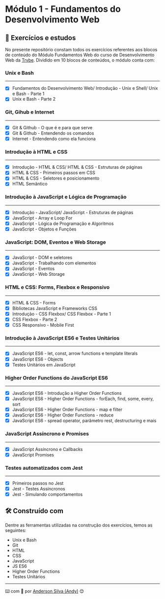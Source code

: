 # Módulo 1 - Fundamentos do Desenvolvimento Web

## :rocket: Exercícios e estudos

No presente repositório constam todos os exercícios referentes aos blocos de conteúdo do Módulo Fundamentos Web do curso de Desenvolvimento Web da [Trybe](https://www.betrybe.com/). Dividido em 10 blocos de conteúdos, o módulo conta com:


### Unix e Bash
---

- [x] Fundamentos do Desenvolvimento Web/ Introdução - Unix e Shell/ Unix e Bash - Parte 1
- [x] Unix e Bash - Parte 2

### Git, Gihub e Internet
---

- [x] Git & Github - O que é e para que serve
- [x] Git & Github - Entendendo os comandos
- [x] Internet - Entendendo como ela funciona

### Introdução à HTML e CSS
---

- [x] Introdução - HTML & CSS/ HTML & CSS - Estruturas de páginas
- [x] HTML & CSS - Primeiros passos em CSS
- [x] HTML & CSS - Seletores e posicionamento
- [x] HTML Semântico

### Introdução à JavaScript e Lógica de Programação
---

- [x] Introdução - JavaScript/ JavaScript - Estruturas de páginas
- [x] JavaScript - Array e Loop For
- [x] JavaScript - Lógica de Programação e Algoritmos
- [x] JavaScript - Objetos e Funções

### JavaScript: DOM, Eventos e Web Storage
---

- [x] JavaScript - DOM e seletores
- [x] JavaScript - Trabalhando com elementos
- [x] JavaScript - Eventos
- [x] JavaScript - Web Storage

### HTML e CSS: Forms, Flexbox e Responsivo
---

- [x] HTML & CSS - Forms
- [x] Bibliotecas JavaScript e Frameworks CSS
- [x] Introdução - CSS Flexbox/ CSS Flexbox - Parte 1
- [x] CSS Flexbox - Parte 2
- [x] CSS Responsivo - Mobile First

### Introdução à JavaScript ES6 e Testes Unitários
---

- [x] JavaScript ES6 - let, const, arrow functions e template literals
- [x] JavaScript ES6 - Objects
- [x] Testes Unitários em JavaScript

### Higher Order Functions do JavaScript ES6
---

- [x] JavaScript ES6 - Introdução a Higher Order Functions
- [x] JavaScript ES6 - Higher Order Functions - forEach, find, some, every, sort
- [x] JavaScript ES6 - Higher Order Functions - map e filter
- [x] JavaScript ES6 - Higher Order Functions - reduce
- [x] JavaScript ES6 - spread operator, parâmetro rest, destructuring e mais

### JavaScript Assíncrono e Promises
---

- [x] JavaScript Assíncrono e Callbacks
- [x] JavaScript Promises

### Testes automatizados com Jest
---

- [x] Primeiros passos no Jest
- [x] Jest - Testes Assíncronos
- [x] Jest - Simulando comportamentos

## :hammer_and_wrench: Construído com

Dentre as ferramentas utilizadas na construção dos exercícios, temos as seguintes:

* Unix e Bash
* Git
* HTML
* CSS
* JavaScript
* JS ES6
* Higher Order Functions
* Testes Unitários

---
:keyboard: com :purple_heart: por [Anderson Silva (Andy)](https://www.linkedin.com/in/andssilva/) 😊

